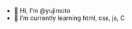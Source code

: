 - 👋 Hi, I’m @yujimoto
- 🌱 I’m currently learning html, css, js, C 

<!---
yujimoto/yujimoto is a ✨ special ✨ repository because its `README.md` (this file) appears on your GitHub profile.
You can click the Preview link to take a look at your changes.
--->
